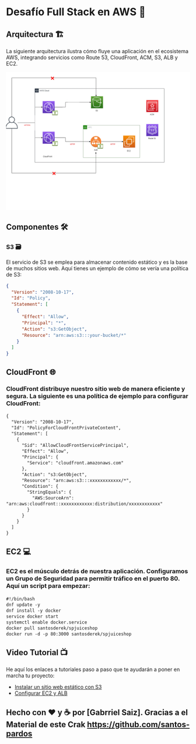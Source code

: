 # Desafío Full Stack en AWS 🚀

## Arquitectura 🏗️

La siguiente arquitectura ilustra cómo fluye una aplicación en el ecosistema AWS, integrando servicios como Route 53, CloudFront, ACM, S3, ALB y EC2.

![Arquitectura AWS](./imagen/Cloudfront.png)

## Componentes 🛠️

### S3 🗃️

El servicio de S3 se emplea para almacenar contenido estático y es la base de muchos sitios web. Aquí tienes un ejemplo de cómo se vería una política de S3:

```json
{
  "Version": "2008-10-17",
  "Id": "Policy",
  "Statement": [
    {
      "Effect": "Allow",
      "Principal": "*",
      "Action": "s3:GetObject",
      "Resource": "arn:aws:s3:::your-bucket/*"
    }
  ]
}
````

## CloudFront 🌐
### CloudFront distribuye nuestro sitio web de manera eficiente y segura. La siguiente es una política de ejemplo para configurar CloudFront:

````
{
  "Version": "2008-10-17",
  "Id": "PolicyForCloudFrontPrivateContent",
  "Statement": [
    {
      "Sid": "AllowCloudFrontServicePrincipal",
      "Effect": "Allow",
      "Principal": {
        "Service": "cloudfront.amazonaws.com"
      },
      "Action": "s3:GetObject",
      "Resource": "arn:aws:s3:::xxxxxxxxxxxx/*",
      "Condition": {
        "StringEquals": {
          "AWS:SourceArn": "arn:aws:cloudfront::xxxxxxxxxxxx:distribution/xxxxxxxxxxxx"
        }
      }
    }
  ]
}
````
## EC2 💻
###  EC2 es el músculo detrás de nuestra aplicación. Configuramos un Grupo de Seguridad para permitir tráfico en el puerto 80. Aquí un script para empezar:

````
#!/bin/bash
dnf update -y
dnf install -y docker
service docker start
systemctl enable docker.service
docker pull santosderek/spjuiceshop
docker run -d -p 80:3000 santosderek/spjuiceshop
````


## Video Tutorial 📺
He aquí los enlaces a tutoriales paso a paso que te ayudarán a poner en marcha tu proyecto:

- [Instalar un sitio web estático con S3](https://youtu.be/4bxVDFwqd5o)
- [Configurar EC2 y ALB](https://youtu.be/4bxDFvqd5o)


## Hecho con ❤️ y ☕ por [Gabrriel Saiz]. Gracias a el Material de este Crak https://github.com/santos-pardos
